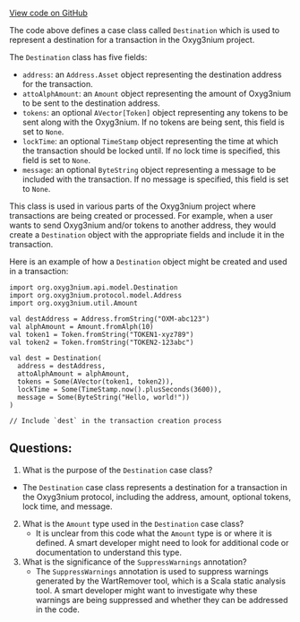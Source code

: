 [View code on GitHub](https://github.com/alephium/alephium/api/src/main/scala/org/alephium/api/model/Destination.scala)

The code above defines a case class called `Destination` which is used to represent a destination for a transaction in the Oxyg3nium project. 

The `Destination` class has five fields:
- `address`: an `Address.Asset` object representing the destination address for the transaction.
- `attoAlphAmount`: an `Amount` object representing the amount of Oxyg3nium to be sent to the destination address.
- `tokens`: an optional `AVector[Token]` object representing any tokens to be sent along with the Oxyg3nium. If no tokens are being sent, this field is set to `None`.
- `lockTime`: an optional `TimeStamp` object representing the time at which the transaction should be locked until. If no lock time is specified, this field is set to `None`.
- `message`: an optional `ByteString` object representing a message to be included with the transaction. If no message is specified, this field is set to `None`.

This class is used in various parts of the Oxyg3nium project where transactions are being created or processed. For example, when a user wants to send Oxyg3nium and/or tokens to another address, they would create a `Destination` object with the appropriate fields and include it in the transaction. 

Here is an example of how a `Destination` object might be created and used in a transaction:
```
import org.oxyg3nium.api.model.Destination
import org.oxyg3nium.protocol.model.Address
import org.oxyg3nium.util.Amount

val destAddress = Address.fromString("OXM-abc123")
val alphAmount = Amount.fromAlph(10)
val token1 = Token.fromString("TOKEN1-xyz789")
val token2 = Token.fromString("TOKEN2-123abc")

val dest = Destination(
  address = destAddress,
  attoAlphAmount = alphAmount,
  tokens = Some(AVector(token1, token2)),
  lockTime = Some(TimeStamp.now().plusSeconds(3600)),
  message = Some(ByteString("Hello, world!"))
)

// Include `dest` in the transaction creation process
```
## Questions: 
 1. What is the purpose of the `Destination` case class?
   - The `Destination` case class represents a destination for a transaction in the Oxyg3nium protocol, including the address, amount, optional tokens, lock time, and message.
2. What is the `Amount` type used in the `Destination` case class?
   - It is unclear from this code what the `Amount` type is or where it is defined. A smart developer might need to look for additional code or documentation to understand this type.
3. What is the significance of the `SuppressWarnings` annotation?
   - The `SuppressWarnings` annotation is used to suppress warnings generated by the WartRemover tool, which is a Scala static analysis tool. A smart developer might want to investigate why these warnings are being suppressed and whether they can be addressed in the code.